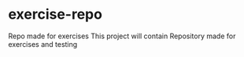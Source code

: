 # exercise-repo
Repo made for exercises 
This project will contain
Repository made for exercises and testing